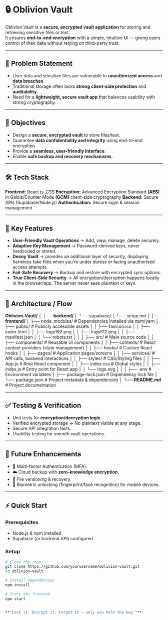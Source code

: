# 🔒 Oblivion Vault

Oblivion Vault is a **secure, encrypted vault application** for storing and retrieving sensitive files or text.  
It ensures **end-to-end encryption** with a simple, intuitive UI — giving users control of their data without relying on third-party trust.

---

## 🚩 Problem Statement
- User data and sensitive files are vulnerable to **unauthorized access** and **data breaches**.  
- Traditional storage often lacks **strong client-side protection** and **auditability**.  
- Need for a **lightweight, secure vault app** that balances usability with strong cryptography.  

---

## 🎯 Objectives
- Design a **secure, encrypted vault** to store files/text.  
- Guarantee **data confidentiality and integrity** using end-to-end encryption.  
- Provide a **seamless, user-friendly interface**.  
- Enable **safe backup and recovery mechanisms**.  

---

## 🛠️ Tech Stack
**Frontend:** React js ,CSS
**Encryption:** Advanced Encryption Standard **(AES)** in Galois/Counter Mode **(GCM)** client-side cryptography
**Backend:** Secure APIs (Supabase/Node.js)
**Authentication:** Secure login & session management


---

## 🔐 Key Features  
- **User-Friendly Vault Operations** → Add, view, manage, delete securely.  
- **Adaptive Key Management** → Password-derived keys, never hardcoded or stored.  
- **Decoy Vault** → provides an additional layer of security, displaying harmless fake files when you're under duress or facing unauthorised access attempts.
- **Fail-Safe Recovery** → Backup and restore with encrypted sync options.
- **True Client-Side Security** → All encryption/decryption happens locally in the browser/app. The server never sees plaintext or keys.

---

## 📐 Architecture / Flow
**Oblivion-Vault/**
│
├── **backend/**
│   └── supabase/
│       └── setup.md
│
├── **frontend/**
│   ├── node_modules/        # Dependencies installed via npm/yarn
│   ├── public/              # Publicly accessible assets
│   │   ├── favicon.ico
│   │   ├── index.html
│   │   ├── logo192.png
│   │   ├── logo512.png
│   │   ├── manifest.json
│   │   └── robots.txt
│   │
│   ├── src/                 # Main source code
│   │   ├── components/      # Reusable UI components
│   │   ├── contexts/        # React context providers (state management)
│   │   ├── hooks/           # Custom React hooks
│   │   ├── pages/           # Application pages/screens
│   │   ├── services/        # API calls, backend interactions
│   │   ├── styles/          # CSS/Styling files
│   │   ├── App.js           # Root React component
│   │   ├── index.css        # Global styles
│   │   ├── index.js         # Entry point for React app
│   │   └── logo.svg
│   │
│   ├── .env                 # Environment variables
│   ├── package-lock.json    # Dependency lock file
│   └── package.json         # Project metadata & dependencies
│
└── **README.md**                # Project documentation  

---

## ✅ Testing & Verification
- Unit tests for **encryption/decryption logic**.  
- Verified encrypted storage → No plaintext visible at any stage.  
- Secure API integration tests.  
- Usability testing for smooth vault operations.  

---

## 🚀 Future Enhancements
- 🔑 Multi-factor Authentication (MFA).  
- ☁️ Cloud backup with **zero-knowledge encryption**.  
- 📂 File versioning & recovery.  
- 📱 Biometric unlocking (fingerprint/face recognition) for mobile devices.  

---

## ⚡ Quick Start

### Prerequisites
- Node.js & npm installed
- Supabase (or backend API) configured

### Setup
```bash
# Clone the repo
git clone https://github.com/yourusername/oblivion-vault.git
cd oblivion-vault

# Install dependencies
npm install

# Start the frontend
npm start


**"Lock it. Encrypt it. Forget it — only you hold the key."**

